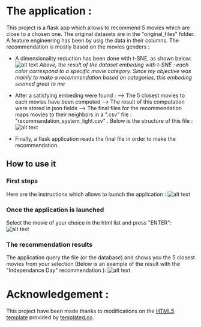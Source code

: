 # The application :

This project is a flask app which allows to recommend 5 movies which are close to a chosen one.
The original datasets are in the "original_files" folder. A feature engineering has been by usig the data in their columns.
The recommendation is mostly based on the movies genders :
- A dimensionality reduction has been done with t-SNE, as shown below:
![alt text](https://github.com/E-tanok/Recommandation_movie_recommendation-system/blob/master/project_instructions/pca_tsne.png)
*Above, the result of the dataset embeding with t-SNE : each color correspond to a specific movie category. Since my objective was mainly to make a recommendation based on categories, this embeding seemed great to me*

- After a satisfying embeding were found :
--> The 5 closest movies to each movies have been computed
--> The result of this computation were stored in json fields
--> The final files for the recommendation maps movies to their neighbors in a ".csv" file : "recommandation_system_light.csv" . Below is the structure of this file :
![alt text](https://github.com/E-tanok/Recommandation_movie_recommendation-system/blob/master/project_instructions/final_file_structure.png)

- Finally, a flask application reads the final file in order to make the recommendation.



## How to use it

### First steps

Here are the instructions which allows to launch the application :
![alt text](https://github.com/E-tanok/Recommandation_movie_recommendation-system/blob/master/project_instructions/first_steps.png)


### Once the application is launched

Select the movie of your choice in the html list and press "ENTER":
![alt text](https://github.com/E-tanok/Recommandation_movie_recommendation-system/blob/master/project_instructions/selecting_movie.png)


### The recommendation results

The application query the file (or the database) and shows you the 5 closest movies from your selection (Below is an example of the result with the "Independance Day" recommendation ):
![alt text](https://github.com/E-tanok/Recommandation_movie_recommendation-system/blob/master/project_instructions/results.png)


# Acknowledgement :

This project have been made thanks to modifications on the [HTML5 template](https://templated.co/hielo) provided by [templated.co](https://templated.co/).

